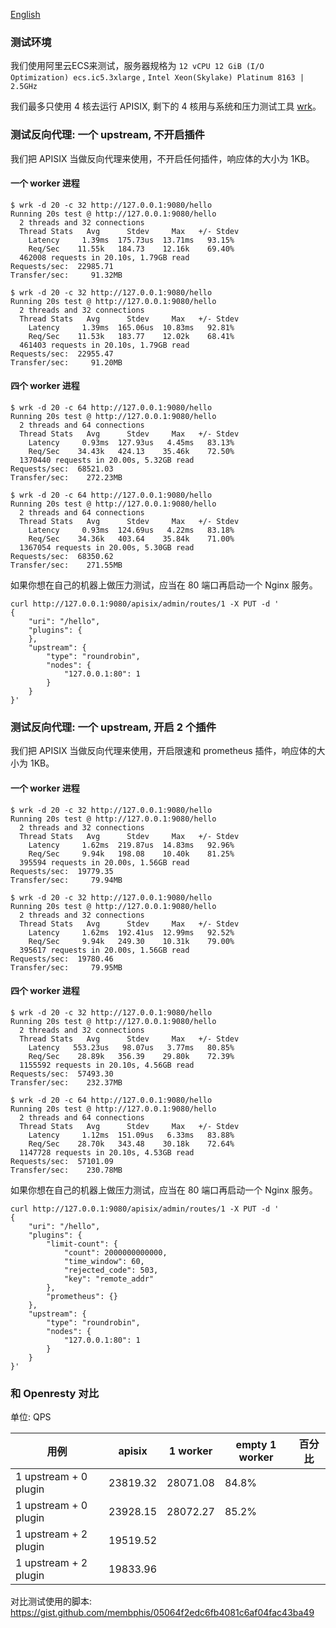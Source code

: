 [English](benchmark.md)

### 测试环境

我们使用阿里云ECS来测试，服务器规格为 `12 vCPU 12 GiB (I/O Optimization) ecs.ic5.3xlarge` , `Intel Xeon(Skylake) Platinum 8163 | 2.5GHz`

我们最多只使用 4 核去运行 APISIX, 剩下的 4 核用与系统和压力测试工具 [wrk](https://github.com/wg/wrk)。

### 测试反向代理: **一个 upstream, 不开启插件**

我们把 APISIX 当做反向代理来使用，不开启任何插件，响应体的大小为 1KB。

#### 一个 worker 进程

```
$ wrk -d 20 -c 32 http://127.0.0.1:9080/hello
Running 20s test @ http://127.0.0.1:9080/hello
  2 threads and 32 connections
  Thread Stats   Avg      Stdev     Max   +/- Stdev
    Latency     1.39ms  175.73us  13.71ms   93.15%
    Req/Sec    11.55k   184.73    12.16k    69.40%
  462008 requests in 20.10s, 1.79GB read
Requests/sec:  22985.71
Transfer/sec:     91.32MB

$ wrk -d 20 -c 32 http://127.0.0.1:9080/hello
Running 20s test @ http://127.0.0.1:9080/hello
  2 threads and 32 connections
  Thread Stats   Avg      Stdev     Max   +/- Stdev
    Latency     1.39ms  165.06us  10.83ms   92.81%
    Req/Sec    11.53k   183.77    12.02k    68.41%
  461403 requests in 20.10s, 1.79GB read
Requests/sec:  22955.47
Transfer/sec:     91.20MB
```

#### 四个 worker 进程

```
$ wrk -d 20 -c 64 http://127.0.0.1:9080/hello
Running 20s test @ http://127.0.0.1:9080/hello
  2 threads and 64 connections
  Thread Stats   Avg      Stdev     Max   +/- Stdev
    Latency     0.93ms  127.93us   4.45ms   83.13%
    Req/Sec    34.43k   424.13    35.46k    72.50%
  1370440 requests in 20.00s, 5.32GB read
Requests/sec:  68521.03
Transfer/sec:    272.23MB

$ wrk -d 20 -c 64 http://127.0.0.1:9080/hello
Running 20s test @ http://127.0.0.1:9080/hello
  2 threads and 64 connections
  Thread Stats   Avg      Stdev     Max   +/- Stdev
    Latency     0.93ms  124.69us   4.22ms   83.18%
    Req/Sec    34.36k   403.64    35.84k    71.00%
  1367054 requests in 20.00s, 5.30GB read
Requests/sec:  68350.62
Transfer/sec:    271.55MB
```

如果你想在自己的机器上做压力测试，应当在 80 端口再启动一个 Nginx 服务。
```shell
curl http://127.0.0.1:9080/apisix/admin/routes/1 -X PUT -d '
{
    "uri": "/hello",
    "plugins": {
    },
    "upstream": {
        "type": "roundrobin",
        "nodes": {
            "127.0.0.1:80": 1
        }
    }
}'
```

### 测试反向代理: **一个 upstream, 开启 2 个插件**

我们把 APISIX 当做反向代理来使用，开启限速和 prometheus 插件，响应体的大小为 1KB。

#### 一个 worker 进程

```
$ wrk -d 20 -c 32 http://127.0.0.1:9080/hello
Running 20s test @ http://127.0.0.1:9080/hello
  2 threads and 32 connections
  Thread Stats   Avg      Stdev     Max   +/- Stdev
    Latency     1.62ms  219.87us  14.83ms   92.96%
    Req/Sec     9.94k   198.08    10.40k    81.25%
  395594 requests in 20.00s, 1.56GB read
Requests/sec:  19779.35
Transfer/sec:     79.94MB

$ wrk -d 20 -c 32 http://127.0.0.1:9080/hello
Running 20s test @ http://127.0.0.1:9080/hello
  2 threads and 32 connections
  Thread Stats   Avg      Stdev     Max   +/- Stdev
    Latency     1.62ms  192.41us  12.99ms   92.52%
    Req/Sec     9.94k   249.30    10.31k    79.00%
  395617 requests in 20.00s, 1.56GB read
Requests/sec:  19780.46
Transfer/sec:     79.95MB
```

#### 四个 worker 进程

```
$ wrk -d 20 -c 32 http://127.0.0.1:9080/hello
Running 20s test @ http://127.0.0.1:9080/hello
  2 threads and 32 connections
  Thread Stats   Avg      Stdev     Max   +/- Stdev
    Latency   553.23us   98.07us   3.77ms   80.85%
    Req/Sec    28.89k   356.39    29.80k    72.39%
  1155592 requests in 20.10s, 4.56GB read
Requests/sec:  57493.30
Transfer/sec:    232.37MB

$ wrk -d 20 -c 64 http://127.0.0.1:9080/hello
Running 20s test @ http://127.0.0.1:9080/hello
  2 threads and 64 connections
  Thread Stats   Avg      Stdev     Max   +/- Stdev
    Latency     1.12ms  151.09us   6.33ms   83.88%
    Req/Sec    28.70k   343.48    30.18k    72.64%
  1147728 requests in 20.10s, 4.53GB read
Requests/sec:  57101.09
Transfer/sec:    230.78MB
```

如果你想在自己的机器上做压力测试，应当在 80 端口再启动一个 Nginx 服务。
```shell
curl http://127.0.0.1:9080/apisix/admin/routes/1 -X PUT -d '
{
    "uri": "/hello",
    "plugins": {
        "limit-count": {
            "count": 2000000000000,
            "time_window": 60,
            "rejected_code": 503,
            "key": "remote_addr"
        },
        "prometheus": {}
    },
    "upstream": {
        "type": "roundrobin",
        "nodes": {
            "127.0.0.1:80": 1
        }
    }
}'
```

### 和 Openresty 对比

单位: QPS

|用例 |	apisix|  1 worker|	empty 1 worker|	百分比 |
| -- |  --|   ---|  ---| --- | 
|1 upstream + 0 plugin|	23819.32|	28071.08|	84.8%
|1 upstream + 0 plugin|	23928.15|	28072.27|	85.2%
|1 upstream + 2 plugin|	19519.52|		
|1 upstream + 2 plugin|	19833.96|

对比测试使用的脚本:
https://gist.github.com/membphis/05064f2edc6fb4081c6af04fac43ba49

